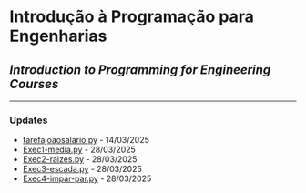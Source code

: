 # Introdução à Programação para Engenharias
## _Introduction to Programming for Engineering Courses_

---

### Updates
- [tarefajoaosalario.py](./tarefajoaosalario.py) - 14/03/2025
- [Exec1-media.py](./Exec1-media.py) - 28/03/2025
- [Exec2-raizes.py](./Exec2-raizes.py) - 28/03/2025
- [Exec3-escada.py](./Exec3-escada.py) - 28/03/2025
- [Exec4-impar-par.py](./Exec4-impar-par.py) - 28/03/2025
